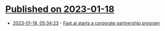 # [Published on 2023-01-18](index.md)

* [2023-01-18, 05:34:23](https://news.ycombinator.com/item?id=34423737) - [Fast.ai starts a corporate partnership program](https://www.fast.ai/partners.html)
